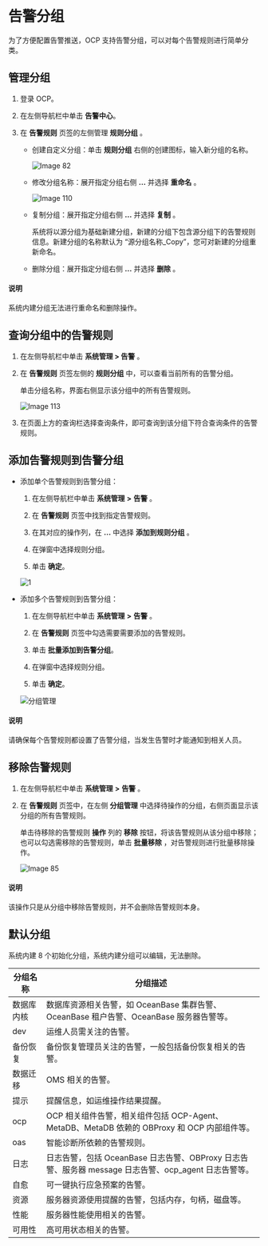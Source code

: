 # 告警分组

为了方便配置告警推送，OCP 支持告警分组，可以对每个告警规则进行简单分类。

## 管理分组

1. 登录 OCP。

2. 在左侧导航栏中单击 **告警中心**。

3. 在 **告警规则** 页签的左侧管理 **规则分组** 。

   * 创建自定义分组：单击 **规则分组** 右侧的创建图标，输入新分组的名称。

     ![Image 82](https://obbusiness-private.oss-cn-shanghai.aliyuncs.com/doc/img/ocp/401/%E8%A7%84%E5%88%99%E5%88%86%E7%BB%841.png)

   * 修改分组名称：展开指定分组右侧 **...** 并选择 **重命名** 。

     ![Image 110](https://help-static-aliyun-doc.aliyuncs.com/assets/img/zh-CN/8912299461/p430091.png)

   * 复制分组：展开指定分组右侧 **...** 并选择 **复制** 。

     系统将以源分组为基础新建分组，新建的分组下包含源分组下的告警规则信息。新建分组的名称默认为 “源分组名称_Copy”，您可对新建的分组重新命名。

   * 删除分组：展开指定分组右侧 **...** 并选择 **删除** 。

<main id="notice" type='explain'>
<h4>说明</h4>
<p>系统内建分组无法进行重命名和删除操作。</p>
</main>

## 查询分组中的告警规则

1. 在左侧导航栏中单击 **系统管理 > 告警** 。

2. 在 **告警规则** 页签左侧的 **规则分组** 中，可以查看当前所有的告警分组。

   单击分组名称，界面右侧显示该分组中的所有告警规则。

   ![Image 113](https://obbusiness-private.oss-cn-shanghai.aliyuncs.com/doc/img/ocp/401/%E5%91%8A%E8%AD%A6%E5%88%86%E7%BB%84%E8%AF%A6%E6%83%851.png)

3. 在页面上方的查询栏选择查询条件，即可查询到该分组下符合查询条件的告警规则。

## 添加告警规则到告警分组

* 添加单个告警规则到告警分组：

  1. 在左侧导航栏中单击 **系统管理** **\>** **告警** 。

  2. 在 **告警规则** 页签中找到指定告警规则。

  3. 在其对应的操作列，在 **...** 中选择 **添加到规则分组** 。

  4. 在弹窗中选择规则分组。

  5. 单击 **确定**。

  ![1](https://obbusiness-private.oss-cn-shanghai.aliyuncs.com/doc/img/ocp/401/%E6%B7%BB%E5%8A%A0%E5%88%B0%E5%91%8A%E8%AD%A6%E5%88%86%E7%BB%841.png)

* 添加多个告警规则到告警分组：

  1. 在左侧导航栏中单击 **系统管理** **\>** **告警** 。

  2. 在 **告警规则** 页签中勾选需要需要添加的告警规则。

  3. 单击 **批量添加到告警分组**。

  4. 在弹窗中选择规则分组。

  5. 单击 **确定**。

  ![分组管理](https://obbusiness-private.oss-cn-shanghai.aliyuncs.com/doc/img/ocp/401/%E6%89%B9%E9%87%8F%E6%B7%BB%E5%8A%A0%E5%88%B0%E5%91%8A%E8%AD%A6%E5%88%86%E7%BB%841.png)

<main id="notice" type='explain'>
<h4>说明</h4>
<p>请确保每个告警规则都设置了告警分组，当发生告警时才能通知到相关人员。</p>
</main>

## 移除告警规则

1. 在左侧导航栏中单击 **系统管理** **\>** **告警** 。

2. 在 **告警规则** 页签中，在左侧 **分组管理** 中选择待操作的分组，右侧页面显示该分组的所有告警规则。

   单击待移除的告警规则 **操作** 列的 **移除** 按钮，将该告警规则从该分组中移除；也可以勾选需移除的告警规则，单击 **批量移除** ，对告警规则进行批量移除操作。

   ![Image 85](https://obbusiness-private.oss-cn-shanghai.aliyuncs.com/doc/img/ocp/401/%E6%89%B9%E9%87%8F%E7%A7%BB%E9%99%A4%E5%91%8A%E8%AD%A6%E8%A7%84%E5%88%991.png)

<main id="notice" type='explain'>
<h4>说明</h4>
<p>该操作只是从分组中移除告警规则，并不会删除告警规则本身。</p>
</main>

## 默认分组

系统内建 8 个初始化分组，系统内建分组可以编辑，无法删除。

| **分组名称** |   **分组描述**       |
|----------|-------|
| 数据库内核      | 数据库资源相关告警，如 OceanBase 集群告警、OceanBase 租户告警、OceanBase 服务器告警等。 |
| dev      | 运维人员需关注的告警。   |
| 备份恢复      | 备份恢复管理员关注的告警，一般包括备份恢复相关的告警。   |
| 数据迁移      | OMS 相关的告警。   |
| 提示      | 提醒信息，如运维操作结果提醒。   |
| ocp      | OCP 相关组件告警，相关组件包括 OCP-Agent、MetaDB、MetaDB 依赖的 OBProxy 和 OCP 内部组件等。  |
| oas     | 智能诊断所依赖的告警规则。 |
| 日志    | 日志告警，包括 OceanBase 日志告警、OBProxy 日志告警、服务器 message 日志告警、ocp_agent 日志告警等。 |
| 自愈     | 可一键执行应急预案的告警。 |
| 资源     | 服务器资源使用提醒的告警，包括内存，句柄，磁盘等。 |
| 性能     | 服务器性能使用相关的告警。 |
| 可用性     | 高可用状态相关的告警。 |
